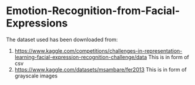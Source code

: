 # Emotion-Recognition-from-Facial-Expressions

The dataset used has been downloaded from:
1. https://www.kaggle.com/competitions/challenges-in-representation-learning-facial-expression-recognition-challenge/data
This is in form of csv
2. https://www.kaggle.com/datasets/msambare/fer2013
This is in form of grayscale images